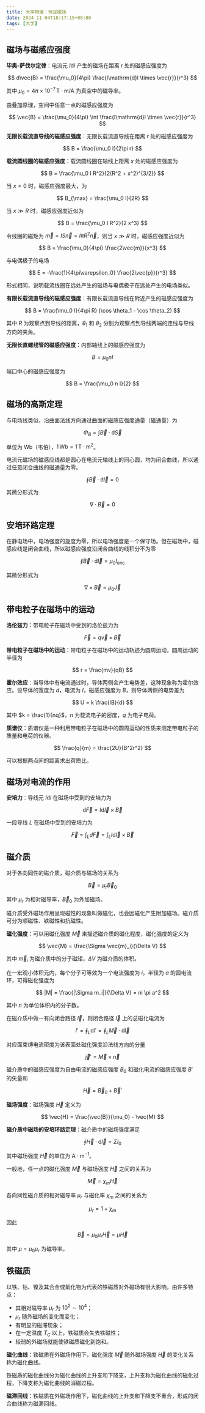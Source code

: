 ```yaml
---
title: 大学物理：恒定磁场
date: 2024-11-04T18:17:15+08:00
tags: [大学]
---
```


## 磁场与磁感应强度

**毕奥-萨伐尔定律**：电流元 $I\mathrm{d}l$ 产生的磁场在距离 $r$ 处的磁感应强度为

$$
d\vec{B} = \frac{\mu_0}{4\pi} \frac{I\mathrm{d}l \times \vec{r}}{r^3}
$$

其中 $\mu_0 = 4\pi \times 10^{-7} \, \mathrm{T \cdot m/A}$ 为真空中的磁导率。

由叠加原理，空间中任意一点的磁感应强度为

$$
\vec{B} = \frac{\mu_0}{4\pi} \int \frac{I\mathrm{d}l \times \vec{r}}{r^3}
$$

**无限长载流直导线的磁感应强度**：无限长载流直导线在距离 $r$ 处的磁感应强度为

$$
B = \frac{\mu_0 I}{2\pi r}
$$

**载流圆线圈的磁感应强度**：载流圆线圈在轴线上距离 $x$ 处的磁感应强度为

$$
B = \frac{\mu_0 I R^2}{2(R^2 + x^2)^{3/2}}
$$

当 $x = 0$ 时，磁感应强度最大，为

$$
B_{\max} = \frac{\mu_0 I}{2R}
$$

当 $x \gg R$ 时，磁感应强度近似为

$$
B = \frac{\mu_0 I R^2}{2 x^3}
$$

令线圈的磁矩为 $\vec{m} = IS\vec{n} = I\pi R^2 \vec{n}$，则当 $x \gg R$ 时，磁感应强度近似为

$$
B = \frac{\mu_0}{4\pi} \frac{2\vec{m}}{x^3}
$$

与电偶极子的电场

$$
E = -\frac{1}{4\pi\varepsilon_0} \frac{2\vec{p}}{r^3}
$$

形式相同，说明载流线圈在远处产生的磁场与电偶极子在远处产生的电场类似。

**有限长载流直导线的磁感应强度**：有限长载流直导线在附近产生的磁感应强度为

$$
B = \frac{\mu_0 I}{4\pi R} (\cos \theta_1 - \cos \theta_2)
$$

其中 $R$ 为观察点到导线的距离，$\theta_1$ 和 $\theta_2$ 分别为观察点到导线两端的连线与导线方向的夹角。

**无限长直螺线管的磁感应强度**：内部轴线上的磁感应强度为

$$
B = \mu_0 n I
$$

端口中心的磁感应强度为

$$
B = \frac{\mu_0 n I}{2}
$$

## 磁场的高斯定理

与电场线类似，沿曲面法线方向通过曲面的磁感应强度通量（磁通量）为

$$
\Phi_B = \int \vec{B} \cdot \mathrm{d}\vec{S}
$$

单位为 $\mathrm{Wb}$（韦伯），$1 \, \mathrm{Wb} = 1 \, \mathrm{T \cdot m^2}$。

电流元磁场的磁感应线都是圆心在电流元轴线上的同心圆，均为闭合曲线，所以通过任意闭合曲线的磁通量为零。

$$
\oint \vec{B} \cdot \mathrm{d}\vec{l} = 0
$$

其微分形式为

$$
\nabla \cdot \vec{B} = 0
$$

## 安培环路定理

在静电场中，电场强度的旋度为零，所以电场强度是一个保守场。但在磁场中，磁感应线是闭合曲线，所以磁感应强度沿闭合曲线的线积分不为零

$$
\oint \vec{B} \cdot \mathrm{d}\vec{l} = \mu_0 I_{\text{enc}}
$$

其微分形式为

$$
\nabla \times \vec{B} = \mu_0 \vec{J}
$$

## 带电粒子在磁场中的运动

**洛伦兹力**：带电粒子在磁场中受到的洛伦兹力为

$$
\vec{F} = q\vec{v} \times \vec{B}
$$

**带电粒子在磁场中的运动**：带电粒子在磁场中的运动轨迹为圆周运动，圆周运动的半径为

$$
r = \frac{mv}{qB}
$$

**霍尔效应**：当导体中有电流通过时，导体两侧会产生电势差，这种现象称为霍尔效应。设导体的宽度为 $d$，电流为 $I$，磁感应强度为 $B$，则导体两侧的电势差为

$$
U = k \frac{IB}{d}
$$

其中 $k = \frac{1}{nq}$，$n$ 为载流电子的密度，$q$ 为电子电荷。

**质谱仪**：质谱仪是一种利用带电粒子在磁场中的圆周运动的性质来测定带电粒子的质量和电荷的仪器。

$$
\frac{q}{m} = \frac{2U}{B^2r^2}
$$

可以根据两点间的距离求出荷质比。

## 磁场对电流的作用

**安培力**：导线元 $I\mathrm{d}l$ 在磁场中受到的安培力为

$$
\mathrm{d}\vec{F} = I\mathrm{d}\vec{l} \times \vec{B}
$$

一段导线 $L$ 在磁场中受到的安培力为

$$
\vec{F} = \int_L d\vec{F} = \int_L I \mathrm{d} \vec{l} \times \vec{B}
$$

## 磁介质

对于各向同性的磁介质，磁介质与磁场的关系为

$$
\vec{B} = \mu_r \vec{B}_0
$$

其中 $\mu_r$ 为相对磁导率，$\vec{B}_0$ 为外加磁场。

磁介质受外磁场作用呈现磁性的现象叫做磁化，也会因磁化产生附加磁场。磁介质可分为顺磁性、铁磁性和抗磁性。

**磁化强度**：可以用磁化强度 $\vec{M}$ 来描述磁介质的磁化程度，磁化强度的定义为

$$
\vec{M} = \frac{\Sigma \vec{m}_i}{\Delta V}
$$

其中 $\vec{m}_i$ 为磁介质中的分子磁矩，$\Delta V$ 为磁介质的体积。

在一宏观小体积元内，每个分子可等效为一个电流强度为 $i$，半径为 $a$ 的圆电流环，可得磁化强度为

$$
|M| = \frac{|\Sigma m_i|}{\Delta V} = ni \pi a^2
$$

其中 $n$ 为单位体积内的分子数。

在磁介质中做一有向闭合路径 $\vec{l}$，则闭合路径 $\vec{l}$ 上的总磁化电流为

$$
I' = \oint_L \mathrm{d}I' = \oint_L \vec{M} \cdot \mathrm{d}\vec{l}
$$

对应面束缚电流密度为该表面处磁化强度沿法线方向的分量

$$
\vec{j}' = \vec{M} \times \vec{n}
$$

磁介质中的磁感应强度为自由电流的磁感应强度 $B_0$ 和磁化电流的磁感应强度 $B'$ 的矢量和

$$
\vec{H} = \vec{B}_0 + \vec{B}'
$$

**磁场强度**：磁场强度 $\vec{H}$ 定义为

$$
\vec{H} = \frac{\vec{B}}{\mu_0} - \vec{M}
$$

**磁介质中磁场的安培环路定理**：磁介质中的磁场强度满足

$$
\oint \vec{H} \cdot \mathrm{d}\vec{l} = \Sigma I_0
$$

其中磁场强度 $\vec{H}$ 的单位为 $\mathrm{A \cdot m^{-1}}$。

一般地，任一点的磁化强度 $\vec{M}$ 与磁场强度 $\vec{H}$ 之间的关系为

$$
\vec{M} = \chi_m \vec{H}
$$

各向同性磁介质的相对磁导率 $\mu_r$ 与磁化率 $\chi_m$ 之间的关系为

$$
\mu_r = 1 + \chi_m
$$

因此

$$
\vec{B} = \mu_0 \mu_r \vec{H} = \mu \vec{H}
$$

其中 $\mu = \mu_0 \mu_r$ 为磁导率。

## 铁磁质

以铁、钴、镍及其合金或氧化物为代表的铁磁质对外磁场有很大影响，由许多特点：

- 其相对磁导率 $\mu_r$ 为 $10^2 \sim 10^4$；
- $\mu_r$ 随外磁场的变化而变化；
- 有明显的磁滞现象；
- 在一定温度 $T_C$ 以上，铁磁质会失去铁磁性；
- 较弱的外磁场就能使铁磁质磁化到饱和。

**磁化曲线**：铁磁质在外磁场作用下，磁化强度 $\vec{M}$ 随外磁场强度 $\vec{H}$ 的变化关系称为磁化曲线。

铁磁质的磁化曲线分为磁化曲线的上升支和下降支，上升支称为磁化曲线的磁化过程，下降支称为磁化曲线的消磁过程。

**磁滞回线**：铁磁质在外磁场作用下，磁化曲线的上升支和下降支不重合，形成的闭合曲线称为磁滞回线。
